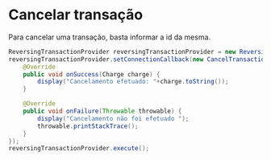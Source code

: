 # Cancelar transação

Para cancelar uma transação, basta informar a id da mesma.

```java
ReversingTransactionProvider reversingTransactionProvider = new ReversingTransactionProvider(charge.getId());
reversingTransactionProvider.setConnectionCallback(new CancelTransactionCallback() {
    @Override
    public void onSuccess(Charge charge) {
        display("Cancelamento efetuado: "+charge.toString());
    }

    @Override
    public void onFailure(Throwable throwable) {
        display("Cancelamento não foi efetuado ");
        throwable.printStackTrace();
    }
});
reversingTransactionProvider.execute();
```

